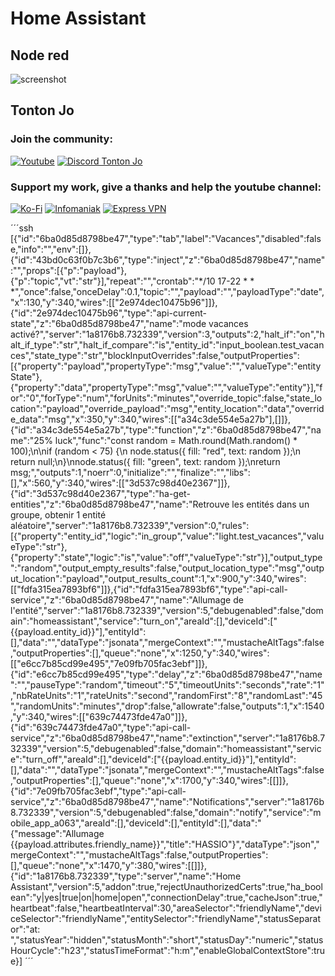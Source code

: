 # Home Assistant
## Node red

![screenshot](https://i.ibb.co/Tr3rbw0/Screenshot-2022-12-29-101432.png)  

## Tonton Jo  
### Join the community:
[![Youtube](https://badgen.net/badge/Youtube/Subscribe)](http://youtube.com/channel/UCnED3K6K5FDUp-x_8rwpsZw?sub_confirmation=1)
[![Discord Tonton Jo](https://badgen.net/discord/members/h6UcpwfGuJ?label=Discord%20Tonton%20Jo%20&icon=discord)](https://discord.gg/h6UcpwfGuJ)
### Support my work, give a thanks and help the youtube channel:
[![Ko-Fi](https://badgen.net/badge/Buy%20me%20a%20Coffee/Link?icon=buymeacoffee)](https://ko-fi.com/tontonjo)
[![Infomaniak](https://badgen.net/badge/Infomaniak/Affiliated%20link?icon=K)](https://www.infomaniak.com/goto/fr/home?utm_term=6151f412daf35)
[![Express VPN](https://badgen.net/badge/Express%20VPN/Affiliated%20link?icon=K)](https://www.xvuslink.com/?a_fid=TontonJo)  

´´´ssh
[{"id":"6ba0d85d8798be47","type":"tab","label":"Vacances","disabled":false,"info":"","env":[]},{"id":"43bd0c63f0b7c3b6","type":"inject","z":"6ba0d85d8798be47","name":"","props":[{"p":"payload"},{"p":"topic","vt":"str"}],"repeat":"","crontab":"*/10 17-22 * * *","once":false,"onceDelay":0.1,"topic":"","payload":"","payloadType":"date","x":130,"y":340,"wires":[["2e974dec10475b96"]]},{"id":"2e974dec10475b96","type":"api-current-state","z":"6ba0d85d8798be47","name":"mode vacances activé?","server":"1a8176b8.732339","version":3,"outputs":2,"halt_if":"on","halt_if_type":"str","halt_if_compare":"is","entity_id":"input_boolean.test_vacances","state_type":"str","blockInputOverrides":false,"outputProperties":[{"property":"payload","propertyType":"msg","value":"","valueType":"entityState"},{"property":"data","propertyType":"msg","value":"","valueType":"entity"}],"for":"0","forType":"num","forUnits":"minutes","override_topic":false,"state_location":"payload","override_payload":"msg","entity_location":"data","override_data":"msg","x":350,"y":340,"wires":[["a34c3de554e5a27b"],[]]},{"id":"a34c3de554e5a27b","type":"function","z":"6ba0d85d8798be47","name":"25% luck","func":"const random = Math.round(Math.random() * 100);\n\nif (random < 75) {\n    node.status({ fill: \"red\", text: random });\n    return null;\n}\nnode.status({ fill: \"green\", text: random });\nreturn msg;","outputs":1,"noerr":0,"initialize":"","finalize":"","libs":[],"x":560,"y":340,"wires":[["3d537c98d40e2367"]]},{"id":"3d537c98d40e2367","type":"ha-get-entities","z":"6ba0d85d8798be47","name":"Retrouve les entités dans un groupe, obtenir 1 entité aléatoire","server":"1a8176b8.732339","version":0,"rules":[{"property":"entity_id","logic":"in_group","value":"light.test_vacances","valueType":"str"},{"property":"state","logic":"is","value":"off","valueType":"str"}],"output_type":"random","output_empty_results":false,"output_location_type":"msg","output_location":"payload","output_results_count":1,"x":900,"y":340,"wires":[["fdfa315ea7893bf6"]]},{"id":"fdfa315ea7893bf6","type":"api-call-service","z":"6ba0d85d8798be47","name":"Allumage de l'entité","server":"1a8176b8.732339","version":5,"debugenabled":false,"domain":"homeassistant","service":"turn_on","areaId":[],"deviceId":["{{payload.entity_id}}"],"entityId":[],"data":"","dataType":"jsonata","mergeContext":"","mustacheAltTags":false,"outputProperties":[],"queue":"none","x":1250,"y":340,"wires":[["e6cc7b85cd99e495","7e09fb705fac3ebf"]]},{"id":"e6cc7b85cd99e495","type":"delay","z":"6ba0d85d8798be47","name":"","pauseType":"random","timeout":"5","timeoutUnits":"seconds","rate":"1","nbRateUnits":"1","rateUnits":"second","randomFirst":"8","randomLast":"45","randomUnits":"minutes","drop":false,"allowrate":false,"outputs":1,"x":1540,"y":340,"wires":[["639c74473fde47a0"]]},{"id":"639c74473fde47a0","type":"api-call-service","z":"6ba0d85d8798be47","name":"extinction","server":"1a8176b8.732339","version":5,"debugenabled":false,"domain":"homeassistant","service":"turn_off","areaId":[],"deviceId":["{{payload.entity_id}}"],"entityId":[],"data":"","dataType":"jsonata","mergeContext":"","mustacheAltTags":false,"outputProperties":[],"queue":"none","x":1700,"y":340,"wires":[[]]},{"id":"7e09fb705fac3ebf","type":"api-call-service","z":"6ba0d85d8798be47","name":"Notifications","server":"1a8176b8.732339","version":5,"debugenabled":false,"domain":"notify","service":"mobile_app_a063","areaId":[],"deviceId":[],"entityId":[],"data":"{\"message\":\"Allumage {{payload.attributes.friendly_name}}\",\"title\":\"HASSIO\"}","dataType":"json","mergeContext":"","mustacheAltTags":false,"outputProperties":[],"queue":"none","x":1470,"y":380,"wires":[[]]},{"id":"1a8176b8.732339","type":"server","name":"Home Assistant","version":5,"addon":true,"rejectUnauthorizedCerts":true,"ha_boolean":"y|yes|true|on|home|open","connectionDelay":true,"cacheJson":true,"heartbeat":false,"heartbeatInterval":30,"areaSelector":"friendlyName","deviceSelector":"friendlyName","entitySelector":"friendlyName","statusSeparator":"at: ","statusYear":"hidden","statusMonth":"short","statusDay":"numeric","statusHourCycle":"h23","statusTimeFormat":"h:m","enableGlobalContextStore":true}]
´´´

